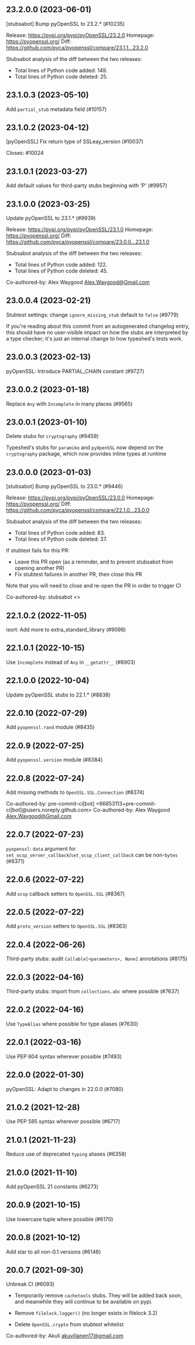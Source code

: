 ## 23.2.0.0 (2023-06-01)

[stubsabot] Bump pyOpenSSL to 23.2.* (#10235)

Release: https://pypi.org/pypi/pyOpenSSL/23.2.0
Homepage: https://pyopenssl.org/
Diff: https://github.com/pyca/pyopenssl/compare/23.1.1...23.2.0

Stubsabot analysis of the diff between the two releases:
 - Total lines of Python code added: 149.
 - Total lines of Python code deleted: 25.

## 23.1.0.3 (2023-05-10)

Add `partial_stub` metadata field (#10157)

## 23.1.0.2 (2023-04-12)

[pyOpenSSL] Fix return type of SSLeay_version (#10037)

Closes: #10024

## 23.1.0.1 (2023-03-27)

Add default values for third-party stubs beginning with 'P' (#9957)

## 23.1.0.0 (2023-03-25)

Update pyOpenSSL to 23.1.* (#9939)

Release: https://pypi.org/pypi/pyOpenSSL/23.1.0
Homepage: https://pyopenssl.org/
Diff: https://github.com/pyca/pyopenssl/compare/23.0.0...23.1.0

Stubsabot analysis of the diff between the two releases:
 - Total lines of Python code added: 122.
 - Total lines of Python code deleted: 45.

Co-authored-by: Alex Waygood <Alex.Waygood@Gmail.com>

## 23.0.0.4 (2023-02-21)

Stubtest settings: change `ignore_missing_stub` default to `false` (#9779)

If you're reading about this commit from an autogenerated changelog entry, this should have no user-visible impact on how the stubs are interpreted by a type checker; it's just an internal change to how typeshed's tests work.

## 23.0.0.3 (2023-02-13)

pyOpenSSL: Introduce PARTIAL_CHAIN constant (#9727)

## 23.0.0.2 (2023-01-18)

Replace `Any` with `Incomplete` in many places (#9565)

## 23.0.0.1 (2023-01-10)

Delete stubs for `cryptography` (#9459)

Typeshed's stubs for `paramiko` and `pyOpenSSL` now depend on the `cryptography` package, which now provides inline types at runtime

## 23.0.0.0 (2023-01-03)

[stubsabot] Bump pyOpenSSL to 23.0.* (#9446)

Release: https://pypi.org/pypi/pyOpenSSL/23.0.0
Homepage: https://pyopenssl.org/
Diff: https://github.com/pyca/pyopenssl/compare/22.1.0...23.0.0

Stubsabot analysis of the diff between the two releases:
 - Total lines of Python code added: 83.
 - Total lines of Python code deleted: 37.

If stubtest fails for this PR:
- Leave this PR open (as a reminder, and to prevent stubsabot from opening another PR)
- Fix stubtest failures in another PR, then close this PR

Note that you will need to close and re-open the PR in order to trigger CI

Co-authored-by: stubsabot <>

## 22.1.0.2 (2022-11-05)

isort: Add more to extra_standard_library (#9098)

## 22.1.0.1 (2022-10-15)

Use `Incomplete` instead of `Any` in `__getattr__` (#8903)

## 22.1.0.0 (2022-10-04)

Update pyOpenSSL stubs to 22.1.* (#8838)

## 22.0.10 (2022-07-29)

Add `pyopenssl.rand` module (#8435)

## 22.0.9 (2022-07-25)

Add `pyopenssl.version` module (#8384)

## 22.0.8 (2022-07-24)

Add missing methods to `OpenSSL.SSL.Connection` (#8374)

Co-authored-by: pre-commit-ci[bot] <66853113+pre-commit-ci[bot]@users.noreply.github.com>
Co-authored-by: Alex Waygood <Alex.Waygood@Gmail.com>

## 22.0.7 (2022-07-23)

`pyopenssl`: `data` argument for `set_ocsp_server_callback`/`set_ocsp_client_callback` can be non-`bytes` (#8371)

## 22.0.6 (2022-07-22)

Add `ocsp` callback setters to `OpenSSL.SSL` (#8367)

## 22.0.5 (2022-07-22)

Add `proto_version` setters to `OpenSSL.SSL` (#8363)

## 22.0.4 (2022-06-26)

Third-party stubs: audit `Callable[<parameters>, None]` annotations (#8175)

## 22.0.3 (2022-04-16)

Third-party stubs: import from `collections.abc` where possible (#7637)

## 22.0.2 (2022-04-16)

Use `TypeAlias` where possible for type aliases (#7630)

## 22.0.1 (2022-03-16)

Use PEP 604 syntax wherever possible (#7493)

## 22.0.0 (2022-01-30)

pyOpenSSL: Adapt to changes in 22.0.0 (#7080)

## 21.0.2 (2021-12-28)

Use PEP 585 syntax wherever possible (#6717)

## 21.0.1 (2021-11-23)

Reduce use of deprecated `typing` aliases (#6358)

## 21.0.0 (2021-11-10)

Add pyOpenSSL 21 constants (#6273)

## 20.0.9 (2021-10-15)

Use lowercase tuple where possible (#6170)

## 20.0.8 (2021-10-12)

Add star to all non-0.1 versions (#6146)

## 20.0.7 (2021-09-30)

Unbreak CI (#6093)

* Temporarily remove `cachetools` stubs. They will be added back soon, and meanwhile they will continue to be available on pypi.

* Remove `filelock.logger()` (no longer exists in filelock 3.2)

* Delete `OpenSSL.crypto` from stubtest whitelist

Co-authored-by: Akuli <akuviljanen17@gmail.com>

